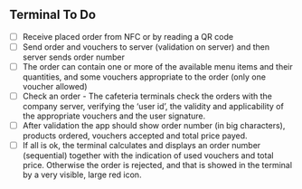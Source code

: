 ## Terminal To Do
- [ ] Receive placed order from NFC or by reading a QR code
- [ ] Send order and vouchers to server (validation on server) and then server sends order number
- [ ] The order can contain one or more of the available menu items and their quantities, and some vouchers appropriate to the order (only one voucher allowed)
- [ ] Check an order - The cafeteria terminals check the orders with the company server, verifying the ‘user id’, the validity and applicability of the appropriate vouchers and the user signature.
- [ ] After validation the app should show order number (in big characters), products ordered, vouchers accepted and total price payed.
- [ ] If all is ok, the terminal calculates and displays an order number (sequential) together with the indication of used vouchers and total price. Otherwise the order is rejected, and that is showed in the terminal by a very visible, large red icon.

